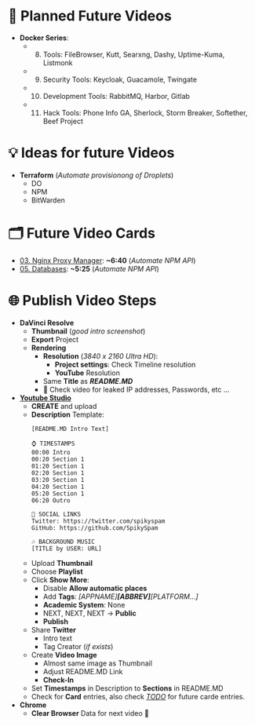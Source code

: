# 📅 Planned Future Videos

 - **Docker Series**:
    - 08. Tools: FileBrowser, Kutt, Searxng, Dashy, Uptime-Kuma, Listmonk
    - 09. Security Tools: Keycloak, Guacamole, Twingate
    - 10. Development Tools: RabbitMQ, Harbor, Gitlab
    - 11. Hack Tools: Phone Info GA, Sherlock, Storm Breaker, Softether, Beef Project

# 💡 Ideas for future Videos

- **Terraform** (*Automate provisionong of Droplets*)
  - DO
  - NPM
  - BitWarden

# 🗂️ Future Video Cards
- [03. Nginx Proxy Manager](https://youtu.be/CsO7Y5NKnYo): **~6:40** (*Automate NPM API*)
- [05. Databases](https://youtu.beXXXXXXXXXX): **~5:25** (*Automate NPM API*)


# 🌐 Publish Video Steps

- **DaVinci Resolve**
  - **Thumbnail** (*good intro screenshot*)
  - **Export** Project 
  - **Rendering**
    - **Resolution** (*3840 x 2160 Ultra HD*):
      - **Project settings**: Check Timeline resolution
      - **YouTube** Resolution
    - Same **Title** as ***README.MD***
    - 🤣 Check video for leaked IP addresses, Passwords, etc ...
- [**Youtube Studio**](https://studio.youtube.com/channel/UCrE22s0wR1S6C5JMxHHHAFQ)
  - **CREATE** and upload
  - **Description** Template:
    ```
    [README.MD Intro Text]

    ⌚ TIMESTAMPS
    00:00 Intro
    00:20 Section 1
    01:20 Section 1
    02:20 Section 1
    03:20 Section 1
    04:20 Section 1
    05:20 Section 1
    06:20 Outro

    🔗 SOCIAL LINKS
    Twitter: https://twitter.com/spikyspam
    GitHub: https://github.com/SpikySpam

    🎶 BACKGROUND MUSIC
    [TITLE by USER: URL]
    ```
  - Upload **Thumbnail**
  - Choose **Playlist**
  - Click **Show More**:
    - Disable **Allow automatic places**
    - Add **Tags**: *[APPNAME]**[ABBREV]**[PLATFORM...]*
    - **Academic System**: None
    - NEXT, NEXT, NEXT -> **Public**
    - **Publish**
  - Share **Twitter**
    - Intro text
    - Tag Creator (*if exists*)
  - Create **Video Image**
    - Almost same image as Thumbnail
    - Adjust README.MD Link
    - **Check-In**
  - Set **Timestamps** in Description to **Sections** in README.MD
  - Check for **Card** entries, also check *[TODO](TODO.md)* for future carde entries.
- **Chrome**
  - **Clear Browser** Data for next video 🤣

